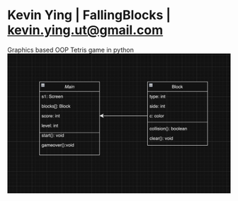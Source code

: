 # Kevin Ying | FallingBlocks | kevin.ying.ut@gmail.com
Graphics based OOP Tetris game in python
![Class Diagram](https://github.com/KevinYing09/FallingBlocks/blob/main/images/cd.png?raw=true)

